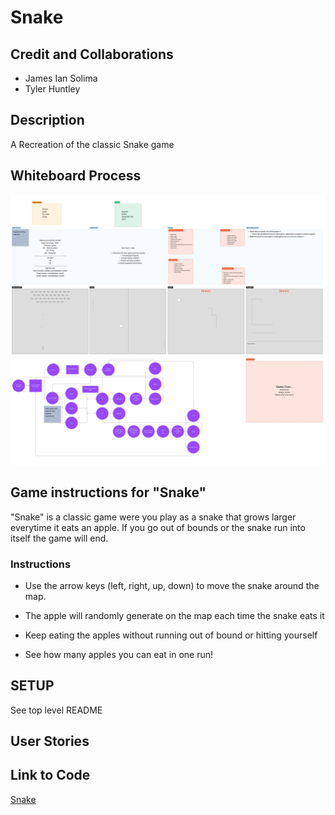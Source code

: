 # Snake

## Credit and Collaborations
- James Ian Solima
- Tyler Huntley

## Description
A Recreation of the classic Snake game

## Whiteboard Process
![gallery of games wireframe](team-agreement/Wireframe_Gallery_of_Games.jpg)

## Game instructions for "Snake"
"Snake" is a classic game were you play as a snake that grows larger everytime it eats an apple. If you go out of bounds or the snake run into itself the game will end.

### Instructions
- Use the arrow keys (left, right, up, down) to move the snake around the map.

- The apple will randomly generate on the map each time the snake eats it

- Keep eating the apples without running out of bound or hitting yourself

- See how many apples you can eat in one run!

## SETUP
See top level README

## User Stories



## Link to Code
[Snake](snake.py)
